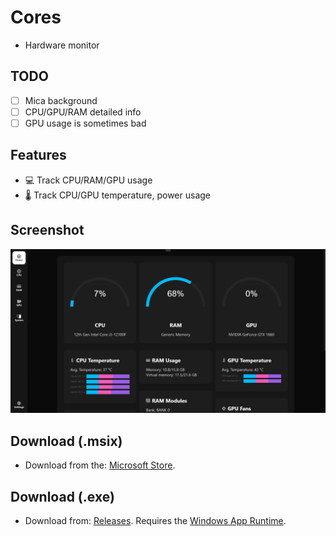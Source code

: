 # Cores

-   Hardware monitor

## TODO

-   [ ] Mica background
-   [ ] CPU/GPU/RAM detailed info
-   [ ] GPU usage is sometimes bad

## Features

-   💻 Track CPU/RAM/GPU usage
-   🌡️ Track CPU/GPU temperature, power usage

## Screenshot

<img src="https://raw.githubusercontent.com/Levminer/cores/dev/screenshots/home.png?raw=true">

## Download (.msix)

-   Download from the: [Microsoft Store](https://www.microsoft.com/store/apps/9PF137SC1MJL).

## Download (.exe)

-   Download from: [Releases](https://github.com/Levminer/cores/releases). Requires the [Windows App Runtime](https://aka.ms/windowsappsdk/1.2/latest/windowsappruntimeinstall-x64.exe).

